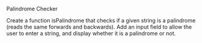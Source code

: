Palindrome Checker

Create a function isPalindrome that checks if a given string is a palindrome (reads the same forwards and backwards). Add an input field to allow the user to enter a string, and display whether it is a palindrome or not.
